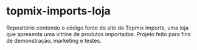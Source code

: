 # topmix-imports-loja
Repositório contendo o código fonte do site da Topmix Imports, uma loja que apresenta uma vitrine de produtos importados. Projeto feito para fins de demonstração, marketing e testes.
